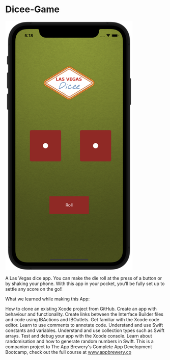 # Dicee-Game

<img src="screenshot1.png" width=400>


A Las Vegas dice app. You can make the die roll at the press of a button or by shaking your phone. With this app in your pocket, you’ll be fully set up to settle any score on the go!!

What we learned while making this App:

How to clone an existing Xcode project from GitHub.
Create an app with behaviour and functionality.
Create links between the Interface Builder files and code using IBActions and IBOutlets.
Get familiar with the Xcode code editor.
Learn to use comments to annotate code.
Understand and use Swift constants and variables.
Understand and use collection types such as Swift arrays.
Test and debug your app with the Xcode console.
Learn about randomisation and how to generate random numbers in Swift.
This is a companion project to The App Brewery's Complete App Development Bootcamp, check out the full course at www.appbrewery.co
